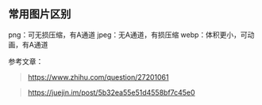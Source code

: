 ## 常用图片区别
png：可无损压缩，有A通道
jpeg：无A通道，有损压缩
webp：体积更小，可动画，有A通道

参考文章： 
> https://www.zhihu.com/question/27201061

> https://juejin.im/post/5b32ea55e51d4558bf7c45e0
